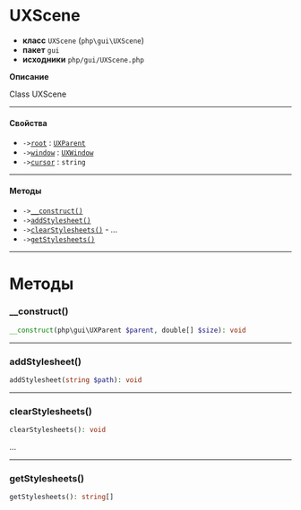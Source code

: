 # UXScene

- **класс** `UXScene` (`php\gui\UXScene`)
- **пакет** `gui`
- **исходники** `php/gui/UXScene.php`

**Описание**

Class UXScene

---

#### Свойства

- `->`[`root`](#prop-root) : [`UXParent`](https://github.com/VenityStudio/android/tree/master/jphp-android-ext/api-docs/classes/php/gui/UXParent.ru.md)
- `->`[`window`](#prop-window) : [`UXWindow`](https://github.com/VenityStudio/android/tree/master/jphp-android-ext/api-docs/classes/php/gui/UXWindow.ru.md)
- `->`[`cursor`](#prop-cursor) : `string`

---

#### Методы

- `->`[`__construct()`](#method-__construct)
- `->`[`addStylesheet()`](#method-addstylesheet)
- `->`[`clearStylesheets()`](#method-clearstylesheets) - _..._
- `->`[`getStylesheets()`](#method-getstylesheets)

---
# Методы

<a name="method-__construct"></a>

### __construct()
```php
__construct(php\gui\UXParent $parent, double[] $size): void
```

---

<a name="method-addstylesheet"></a>

### addStylesheet()
```php
addStylesheet(string $path): void
```

---

<a name="method-clearstylesheets"></a>

### clearStylesheets()
```php
clearStylesheets(): void
```
...

---

<a name="method-getstylesheets"></a>

### getStylesheets()
```php
getStylesheets(): string[]
```